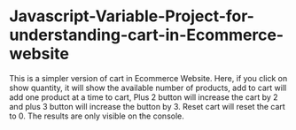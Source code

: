 # Javascript-Variable-Project-for-understanding-cart-in-Ecommerce-website

This is a simpler version of cart in Ecommerce Website. Here, if you click on show quantity, it will show the available number of products, add to cart will add
one product at a time to cart, Plus 2 button will increase the cart by 2 and plus 3 button will increase the button by 3. Reset cart will reset the cart to 0.
The results are only visible on the console.
